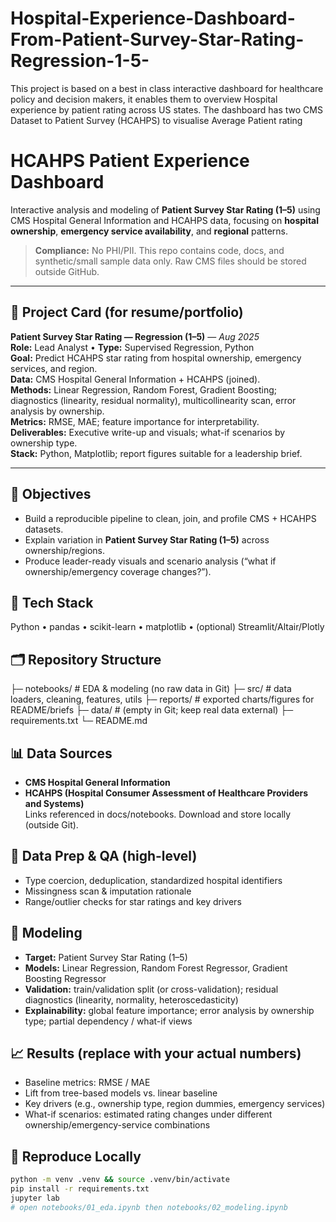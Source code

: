 # Hospital-Experience-Dashboard-From-Patient-Survey-Star-Rating-Regression-1-5-
This project is based on a best in class interactive dashboard for healthcare policy and decision makers, it enables them to overview Hospital experience by patient rating across US states. The dashboard has two CMS Dataset to Patient Survey (HCAHPS) to visualise Average Patient rating 
# HCAHPS Patient Experience Dashboard
Interactive analysis and modeling of **Patient Survey Star Rating (1–5)** using CMS Hospital General Information and HCAHPS data, focusing on **hospital ownership**, **emergency service availability**, and **regional** patterns.

> **Compliance:** No PHI/PII. This repo contains code, docs, and synthetic/small sample data only. Raw CMS files should be stored outside GitHub.

---

## 📌 Project Card (for resume/portfolio)
**Patient Survey Star Rating — Regression (1–5)** — *Aug 2025*  
**Role:** Lead Analyst • **Type:** Supervised Regression, Python  
**Goal:** Predict HCAHPS star rating from hospital ownership, emergency services, and region.  
**Data:** CMS Hospital General Information + HCAHPS (joined).  
**Methods:** Linear Regression, Random Forest, Gradient Boosting; diagnostics (linearity, residual normality), multicollinearity scan, error analysis by ownership.  
**Metrics:** RMSE, MAE; feature importance for interpretability.  
**Deliverables:** Executive write-up and visuals; what-if scenarios by ownership type.  
**Stack:** Python, Matplotlib; report figures suitable for a leadership brief.

---

## 🎯 Objectives
- Build a reproducible pipeline to clean, join, and profile CMS + HCAHPS datasets.
- Explain variation in **Patient Survey Star Rating (1–5)** across ownership/regions.
- Produce leader-ready visuals and scenario analysis (“what if ownership/emergency coverage changes?”).

## 🧰 Tech Stack
Python • pandas • scikit-learn • matplotlib • (optional) Streamlit/Altair/Plotly

## 🗂️ Repository Structure
├─ notebooks/ # EDA & modeling (no raw data in Git)
├─ src/ # data loaders, cleaning, features, utils
├─ reports/ # exported charts/figures for README/briefs
├─ data/ # (empty in Git; keep real data external)
├─ requirements.txt
└─ README.md

## 📊 Data Sources
- **CMS Hospital General Information**
- **HCAHPS (Hospital Consumer Assessment of Healthcare Providers and Systems)**  
Links referenced in docs/notebooks. Download and store locally (outside Git).

## 🧹 Data Prep & QA (high-level)
- Type coercion, deduplication, standardized hospital identifiers
- Missingness scan & imputation rationale
- Range/outlier checks for star ratings and key drivers

## 🤖 Modeling
- **Target:** Patient Survey Star Rating (1–5)
- **Models:** Linear Regression, Random Forest Regressor, Gradient Boosting Regressor
- **Validation:** train/validation split (or cross-validation); residual diagnostics (linearity, normality, heteroscedasticity)
- **Explainability:** global feature importance; error analysis by ownership type; partial dependency / what-if views

## 📈 Results (replace with your actual numbers)
- Baseline metrics: RMSE / MAE
- Lift from tree-based models vs. linear baseline
- Key drivers (e.g., ownership type, region dummies, emergency services)
- What-if scenarios: estimated rating changes under different ownership/emergency-service combinations

## 🧪 Reproduce Locally
```bash
python -m venv .venv && source .venv/bin/activate
pip install -r requirements.txt
jupyter lab
# open notebooks/01_eda.ipynb then notebooks/02_modeling.ipynb
